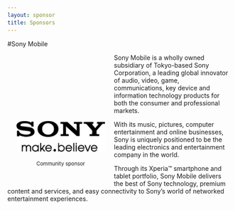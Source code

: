 ```yaml
---
layout: sponsor
title: Sponsors
---
```

#Sony Mobile
<div style="width:200px;float:left;padding:20px">
  <div style="height:200px;position:relative;">
    <a href="http://www.sonymobile.com" target="_blank"><img style="position: absolute; bottom: 0;width:200px" src="/images/sony_logo.png" /></a>
  </div>
  <div style="height:40px;text-align:center;font-size:82%;padding-top:20px;">Community sponsor</div>
</div>

Sony Mobile is a wholly owned subsidiary of Tokyo-based Sony Corporation, a leading global innovator of audio, video, game, communications, key device and information technology products for both the consumer and professional markets.

With its music, pictures, computer entertainment and online businesses, Sony is uniquely positioned to be the leading electronics and entertainment company in the world.

Through its Xperia™ smartphone and tablet portfolio, Sony Mobile delivers the best of Sony technology, premium content and services, and easy connectivity to Sony’s world of networked entertainment experiences.
